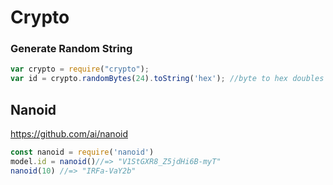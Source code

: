 # Crypto

### Generate Random String

```js
var crypto = require("crypto");
var id = crypto.randomBytes(24).toString('hex'); //byte to hex doubles length, so this will be length 40
```

## Nanoid

https://github.com/ai/nanoid

```js
const nanoid = require('nanoid')
model.id = nanoid()//=> "V1StGXR8_Z5jdHi6B-myT"
nanoid(10) //=> "IRFa-VaY2b"
```

